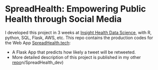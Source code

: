 # SpreadHealth: Empowering Public Health through Social Media

I developed this project in 3 weeks at [Insight Health Data Science](http://insighthealthdata.com), with R, python, SQL, Flask, AWS, etc. 
This repo contains the production codes for the Web App [SpreadHealth.tech](http://www.spreadhealth.tech):
- A Flask App that predicts how likely a tweet will be retweeted.
- More detailed description of this project is published in my other [repo](https://github.com/zweinstein/SpreadHealth_dev)n/SpreadHealth_dev)
